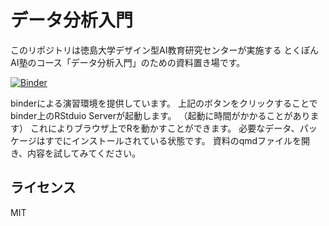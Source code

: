 データ分析入門
==============

このリポジトリは徳島大学デザイン型AI教育研究センターが実施する
とくぽんAI塾のコース「データ分析入門」のための資料置き場です。

[![Binder](https://mybinder.org/badge_logo.svg)](https://mybinder.org/v2/gh/uribo/tokupon_ds/main?urlpath=rstudio)

binderによる演習環境を提供しています。
上記のボタンをクリックすることでbinder上のRStduio Serverが起動します。
（起動に時間がかかることがあります）
これによりブラウザ上でRを動かすことができます。
必要なデータ、パッケージはすでにインストールされている状態です。
資料のqmdファイルを開き、内容を試してみてください。

## ライセンス

MIT
